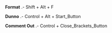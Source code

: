 **Format** .- Shift + Alt + F

**Dunno** .- Control + Alt + Start_Button

**Comment Out**  .- Control + Close_Brackets_Button

